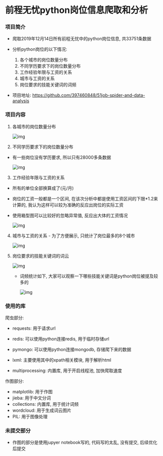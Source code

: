 # 前程无忧python岗位信息爬取和分析

### 项目简介

- 爬取2019年12月14日所有前程无忧中的python岗位信息, 共33751条数据
- 分析python岗位的以下情况:

  1. 各个城市的岗位数量分布
  2. 不同学历要求下的岗位数量分布
  3. 工作经验年限与工资的关系
  4. 城市与工资的关系
  5. 岗位要求的技能关键词的词频
- 项目地址: https://github.com/397460848/51job-spider-and-data-analysis

### 项目内容

1. 各城市的岗位数量分布

   ![img](https://github.com/397460848/51job-spider-and-data-analysis/blob/master/images/%E5%9C%B0%E5%8C%BA%E8%81%8C%E4%BD%8D%E6%95%B0%E9%87%8F%E5%88%86%E5%B8%83%E5%9B%BE.png)

 2. 不同学历要求下的岗位数量分布
  - 有一些岗位没有学历要求, 所以只有28000多条数据

      ![img](https://github.com/397460848/51job-spider-and-data-analysis/blob/master/images/%E5%AD%A6%E5%8E%86%E8%81%8C%E4%BD%8D%E6%95%B0%E9%87%8F%E5%88%86%E5%B8%83%E5%9B%BE.jpg)

  3. 工作经验年限与工资的关系
  - 所有的单位全部换算成了(元/月)
  - 岗位的工资一般都是一个区间, 在该次分析中都是使用工资区间的下限*1.2来计算的, 我认为这样可以较为准确的反应出岗位的实际工资
  - 使用箱型图可以比较好的忽略异常值, 反应出大体的工资情况

      ![img](https://github.com/397460848/51job-spider-and-data-analysis/blob/master/images/%E5%B7%A5%E4%BD%9C%E7%BB%8F%E9%AA%8C%E4%B8%8E%E5%B7%A5%E8%B5%84%E7%AE%B1%E5%9E%8B%E5%9B%BE.jpg)

  4. 城市与工资的关系
         - 为了方便展示, 只统计了岗位最多的8个城市

      ![img](https://github.com/397460848/51job-spider-and-data-analysis/blob/master/images/%E5%9F%8E%E5%B8%82%E4%B8%8E%E5%B7%A5%E8%B5%84%E7%AE%B1%E5%9E%8B%E5%9B%BE.jpg)

  5. 岗位要求的技能关键词的词云

      ![img](https://github.com/397460848/51job-spider-and-data-analysis/blob/master/images/python%E6%8A%80%E8%83%BD%E8%AF%8D%E4%BA%91%E5%9B%BE.jpg)

      - 词频统计如下, 大家可以观察一下哪些技能关键词是python岗位被提及较多的

        ![img](https://github.com/397460848/51job-spider-and-data-analysis/blob/master/images/%E8%AF%8D%E9%A2%91%E8%A1%A8.png)

      

### 使用的库

爬虫部分: 

- requests: 用于请求url

- redis: 可以使用python连接redis, 用于临时存储url

- pymongo: 可以使用python连接mongodb, 存储爬下来的数据
- lxml: 主要使用其中的xpath相关模块, 用于解析html
- multiprocessing:  内置库, 用于开启线程池, 加快爬取速度

作图部分: 

- matplotlib: 用于作图
- jieba: 用于中文分词
- collections: 内置库, 用于统计词频
- wordcloud: 用于生成词云图片
- PIL: 用于图像处理

### 未提交部分
- 作图的部分是使用jupyer notebook写的, 代码写的太乱, 没有提交, 后续优化后提交
